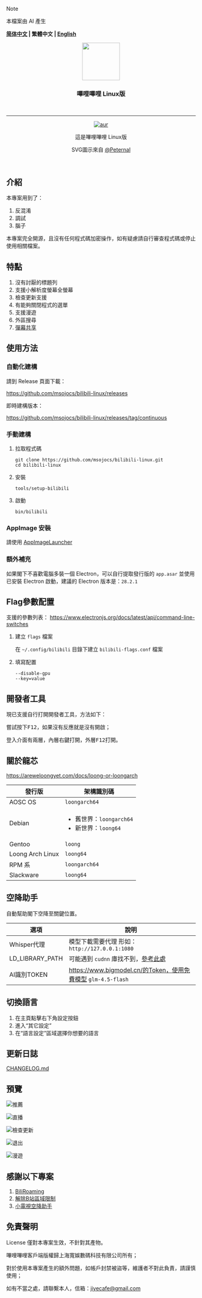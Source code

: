 > [!NOTE]
> 本檔案由 AI 產生

**[简体中文](README.MD) | 繁體中文 | [English](README_en.MD)**

<div align="center">

  <img src="./res/icons/bilibili.svg" height="100px" width="100px"/>

  <h3>嗶哩嗶哩 Linux版</h3>
  <br>

----

[![aur](https://img.shields.io/aur/version/bilibili-bin)](https://aur.archlinux.org/packages/bilibili-bin)

  這是嗶哩嗶哩 Linux版

  SVG圖示來自 [@Peternal](https://github.com/Peternal)

  <br>
</div>

## 介紹

本專案用到了：

1. 反混淆
2. 調試
3. 腦子

本專案完全開源，且沒有任何程式碼加密操作，如有疑慮請自行審查程式碼或停止使用相關檔案。

## 特點

1. 沒有討厭的標題列
2. 支援小解析度螢幕全螢幕
3. 檢查更新支援
4. 有能夠關閉程式的選單
5. 支援漫遊
6. 外區搜尋
7. [彈幕共享](docs/help/弹幕共享.MD)

## 使用方法

### 自動化建構

請到 Release 頁面下載：

https://github.com/msojocs/bilibili-linux/releases

即時建構版本：

https://github.com/msojocs/bilibili-linux/releases/tag/continuous

### 手動建構

1. 拉取程式碼
   ```
   git clone https://github.com/msojocs/bilibili-linux.git
   cd bilibili-linux
   ```
2. 安裝
   ```
   tools/setup-bilibili
   ```
3. 啟動
   ```
   bin/bilibili
   ```
### AppImage 安裝

請使用 [AppImageLauncher](https://github.com/TheAssassin/AppImageLauncher)

### 額外補充

如果閣下不喜歡電腦多裝一個 Electron，可以自行提取發行版的 `app.asar` 並使用已安裝 Electron 啟動，建議的 Electron 版本是：`28.2.1`

## Flag參數配置

支援的參數列表：
https://www.electronjs.org/docs/latest/api/command-line-switches

1. 建立 `flags` 檔案

   在 `~/.config/bilibili` 目錄下建立 `bilibili-flags.conf` 檔案

2. 填寫配置

   ```
   --disable-gpu
   --key=value
   ```

## 開發者工具

現已支援自行打開開發者工具，方法如下：

嘗試按下<kbd>F12</kbd>，如果沒有反應就是沒有開啟；

登入介面有兩層，內層右鍵打開，外層<kbd>F12</kbd>打開。

## 關於龍芯

https://areweloongyet.com/docs/loong-or-loongarch

|發行版|架構識別碼|
|------|----------|
|AOSC OS|`loongarch64`|
|Debian|<ul><li>舊世界：`loongarch64`</li><li>新世界：`loong64`</li></ul>|
|Gentoo|`loong`|
|Loong Arch Linux|`loong64`|
|RPM 系|`loongarch64`|
|Slackware|`loong64`|

## 空降助手

自動幫助閣下空降至關鍵位置。

| 選項 | 說明 |
|------|-----|
| Whisper代理 | 模型下載需要代理 形如：`http://127.0.0.1:1080` |
| LD_LIBRARY_PATH | 可能遇到 `cudnn` 庫找不到，[參考此處](https://github.com/MahmoudAshraf97/whisper-diarization/issues/259) |
| AI識別TOKEN | https://www.bigmodel.cn/的Token，使用免費模型 `glm-4.5-flash` |

## 切換語言

1. 在主頁點擊右下角設定按鈕
2. 進入“其它設定”
3. 在“語言設定”區域選擇你想要的語言

## 更新日誌

[CHANGELOG.md](CHANGELOG.md)

## 預覽

![推薦](res/screenshots/1.png)

![直播](res/screenshots/live.png)

![檢查更新](res/screenshots/update.png)

![退出](res/screenshots/exit.png)

![漫遊](res/screenshots/roaming.png)

## 感謝以下專案

1. [BiliRoaming](https://github.com/yujincheng08/BiliRoaming)
2. [解除B站區域限制](https://github.com/ipcjs/bilibili-helper)
3. [小電視空降助手](https://github.com/hanydd/BilibiliSponsorBlock)

## 免責聲明

License 僅對本專案生效，不針對其產物。

嗶哩嗶哩客戶端版權歸上海寬娛數碼科技有限公司所有；

對於使用本專案產生的額外問題，如帳戶封禁被盜等，維護者不對此負責，請謹慎使用；

如有不當之處，請聯繫本人，信箱：jiyecafe@gmail.com